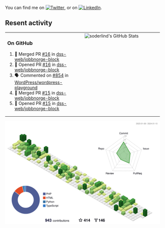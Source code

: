


<!-- Actual text -->
You can find me on [![Twitter][1.2]][1], or on [![LinkedIn][2.2]][2].

<!-- Icons -->

[1.2]: http://i.imgur.com/wWzX9uB.png (twitter icon without padding)
[2.2]: https://raw.githubusercontent.com/MartinHeinz/MartinHeinz/master/linkedin-3-16.png (LinkedIn icon without padding)

<!-- Links to your social media accounts -->

[1]: https://twitter.com/soderlind
[2]: https://www.linkedin.com/in/soderlind/

## Resent activity

<table width="100%" border="0"><tr><td width="49%">

### On GitHub

<!--START_SECTION:activity-->
1. 🎉 Merged PR [#16](https://github.com/dss-web/jobbnorge-block/pull/16) in [dss-web/jobbnorge-block](https://github.com/dss-web/jobbnorge-block)
2. 💪 Opened PR [#16](https://github.com/dss-web/jobbnorge-block/pull/16) in [dss-web/jobbnorge-block](https://github.com/dss-web/jobbnorge-block)
3. 🗣 Commented on [#854](https://github.com/WordPress/wordpress-playground/issues/854#issuecomment-1883453770) in [WordPress/wordpress-playground](https://github.com/WordPress/wordpress-playground)
4. 🎉 Merged PR [#15](https://github.com/dss-web/jobbnorge-block/pull/15) in [dss-web/jobbnorge-block](https://github.com/dss-web/jobbnorge-block)
5. 💪 Opened PR [#15](https://github.com/dss-web/jobbnorge-block/pull/15) in [dss-web/jobbnorge-block](https://github.com/dss-web/jobbnorge-block)
<!--END_SECTION:activity-->
  </td>
<td width="49%" valign="top">
  <img   alt="soderlind's GitHub Stats" src="https://awesome-github-stats.azurewebsites.net/user-stats/soderlind?cardType=level-alternate&Title=FFFFFF&Border=FFFFFF" />
</td></tr></table>


![](./profile-3d-contrib/profile-green-animate.svg)


